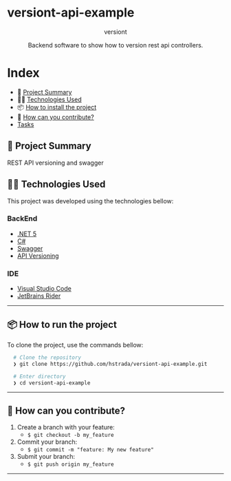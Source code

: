 # versiont-api-example

<p align="center">
 versiont
  <p align="center">
  Backend software to show how to version rest api controllers.
  </p>
  
</p>

# Index

- :rocket: [Project Summary](#rocket-project-summary)
- 👨‍💻️ [Technologies Used](#%EF%B8%8F-technologies-used)
- 📦️ [How to install the project](#%EF%B8%8F-how-to-install-the-project)
- 🤔️ [How can you contribute?](#%EF%B8%8F-how-can-you-contribute)
- [Tasks](#tasks)
 
## :rocket: Project Summary

REST API versioning and swagger
 
## 👨‍💻️ Technologies Used

This project was developed using the technologies bellow:
  
### BackEnd

  - [.NET 5](https://dotnet.microsoft.com/download)
  - [C#](https://docs.microsoft.com/pt-br/dotnet/csharp/)
  - [Swagger](https://swagger.io/)
  - [API Versioning](Microsoft.AspNetCore.Mvc.Versioning)
  
### IDE

  - [Visual Studio Code](https://code.visualstudio.com/)
  - [JetBrains Rider](https://www.jetbrains.com/pt-br/rider/)

---
 
## 📦️ How to run the project

To clone the project, use the commands bellow:

```bash
  # Clone the repository
  ❯ git clone https://github.com/hstrada/versiont-api-example.git

  # Enter directory
  ❯ cd versiont-api-example
```

---
 
## 🤔️ How can you contribute?

1. Create a branch with your feature:
   - `$ git checkout -b my_feature`
2. Commit your branch:
   - `$ git commit -m "feature: My new feature"`
3. Submit your branch:
   - `$ git push origin my_feature`

---
